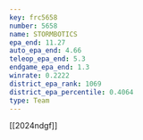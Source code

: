 ```yaml
---
key: frc5658
number: 5658
name: STORMBOTICS
epa_end: 11.27
auto_epa_end: 4.66
teleop_epa_end: 5.3
endgame_epa_end: 1.3
winrate: 0.2222
district_epa_rank: 1069
district_epa_percentile: 0.4064
type: Team
---
```

[[2024ndgf]]

